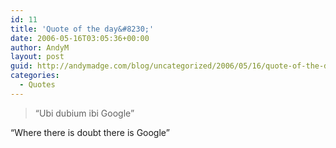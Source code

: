 ```yaml
---
id: 11
title: 'Quote of the day&#8230;'
date: 2006-05-16T03:05:36+00:00
author: AndyM
layout: post
guid: http://andymadge.com/blog/uncategorized/2006/05/16/quote-of-the-day/
categories:
  - Quotes
---
```

> &#8220;Ubi dubium ibi Google&#8221;

&#8220;Where there is doubt there is Google&#8221;
